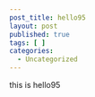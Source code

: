 ```yaml
---
post_title: hello95
layout: post
published: true
tags: [ ]
categories:
  - Uncategorized
---
```

this is hello95
